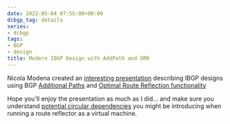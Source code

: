 ```yaml
---
date: 2022-05-04 07:55:00+00:00
dcbgp_tag: details
series:
- dcbgp
tags:
- BGP
- design
title: Modern IBGP Design with AddPath and ORR
---
```

Nicola Modena created an [interesting presentation](http://blog.modena.to/2022/04/modern-bgp-design.html) describing IBGP designs using BGP [Additional Paths](/2021/12/bgp-multipath-addpath.html) and [Optimal Route Reflection functionality](/2021/10/bgp-optimal-route-reflection.html)

Hope you'll enjoy the presentation as much as I did... and make sure you understand [potential circular dependencies](/2021/10/circular-dependencies-considered-harmful.html) you might be introducing when running a route reflector as a virtual machine.

